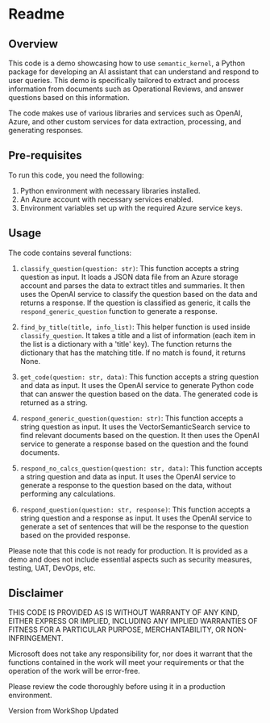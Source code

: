 # Readme  
   
## Overview  
   
This code is a demo showcasing how to use `semantic_kernel`, a Python package for developing an AI assistant that can understand and respond to user queries. This demo is specifically tailored to extract and process information from documents such as Operational Reviews, and answer questions based on this information.  
   
The code makes use of various libraries and services such as OpenAI, Azure, and other custom services for data extraction, processing, and generating responses.  
   
## Pre-requisites  
   
To run this code, you need the following:  
   
1. Python environment with necessary libraries installed.  
2. An Azure account with necessary services enabled.  
3. Environment variables set up with the required Azure service keys.  
   
## Usage  
   
The code contains several functions:  
   
1. `classify_question(question: str)`: This function accepts a string question as input. It loads a JSON data file from an Azure storage account and parses the data to extract titles and summaries. It then uses the OpenAI service to classify the question based on the data and returns a response. If the question is classified as generic, it calls the `respond_generic_question` function to generate a response.  
   
2. `find_by_title(title, info_list)`: This helper function is used inside `classify_question`. It takes a title and a list of information (each item in the list is a dictionary with a 'title' key). The function returns the dictionary that has the matching title. If no match is found, it returns None.  
   
3. `get_code(question: str, data)`: This function accepts a string question and data as input. It uses the OpenAI service to generate Python code that can answer the question based on the data. The generated code is returned as a string.  
   
4. `respond_generic_question(question: str)`: This function accepts a string question as input. It uses the VectorSemanticSearch service to find relevant documents based on the question. It then uses the OpenAI service to generate a response based on the question and the found documents.  
   
5. `respond_no_calcs_question(question: str, data)`: This function accepts a string question and data as input. It uses the OpenAI service to generate a response to the question based on the data, without performing any calculations.  
   
6. `respond_question(question: str, response)`: This function accepts a string question and a response as input. It uses the OpenAI service to generate a set of sentences that will be the response to the question based on the provided response.  
   
Please note that this code is not ready for production. It is provided as a demo and does not include essential aspects such as security measures, testing, UAT, DevOps, etc.  
   
## Disclaimer  
   
THIS CODE IS PROVIDED AS IS WITHOUT WARRANTY OF ANY KIND, EITHER EXPRESS OR IMPLIED, INCLUDING ANY IMPLIED WARRANTIES OF FITNESS FOR A PARTICULAR PURPOSE, MERCHANTABILITY, OR NON-INFRINGEMENT.  
   
Microsoft does not take any responsibility for, nor does it warrant that the functions contained in the work will meet your requirements or that the operation of the work will be error-free.  
   
Please review the code thoroughly before using it in a production environment.

Version from WorkShop Updated 